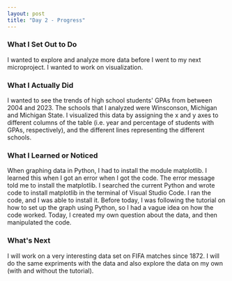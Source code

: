 ```yaml
---
layout: post
title: "Day 2 - Progress"
---
```


### What I Set Out to Do

I wanted to explore and analyze more data before I went to my next microproject. I wanted to work on visualization.

### What I Actually Did

I wanted to see the trends of high school students' GPAs from between 2004 and 2023. The schools that I analyzed were Winsconson, Michigan and Michigan State. I visualized this data by assigning the x and y axes to different columns of the table (i.e. year and percentage of students with GPAs, respectively), and the different lines representing the different schools.

### What I Learned or Noticed

When graphing data in Python, I had to install the module matplotlib. I learned this when I got an error when I got the code. The error message told me to install the matplotlib. I searched the current Python and wrote code to install matplotlib in the terminal of Visual Studio Code. I ran the code, and I was able to install it.
Before today, I was following the tutorial on how to set up the graph using Python, so I had a vague idea on how the code worked. Today, I created my own question about the data, and then manipulated the code.

### What's Next

I will work on a very interesting data set on FIFA matches since 1872. I will do the same expriments with the data and also explore the data on my own (with and without the tutorial).
